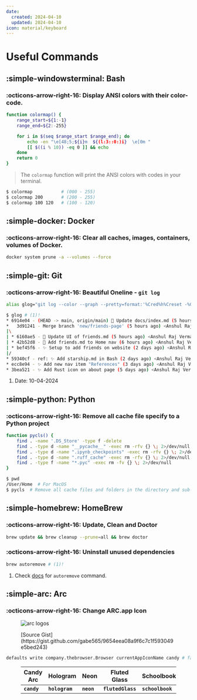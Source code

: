 ```yaml
---
date:
  created: 2024-04-10
  updated: 2024-04-10
icon: material/keyboard
---
```


# Useful Commands

## :simple-windowsterminal: Bash

### :octicons-arrow-right-16: Display ANSI colors with their color-code.

```bash
function colormap() {
    range_start=${1:-1}
    range_end=${2:-255}

    for i in $(seq $range_start $range_end); do
        echo -en "\e[48;5;${i}m  ${(l:3::0:)i}  \e[0m "
        [[ $((i % 10)) -eq 0 ]] && echo
    done
    return 0
}
```

> The `colormap` function will print the ANSI colors with codes in your terminal.

```bash
$ colormap           # (000 - 255)
$ colormap 200       # (200 - 255)
$ colormap 100 120   # (100 - 120)
```

## :simple-docker: Docker

### :octicons-arrow-right-16: Clear all caches, images, containers, volumes of Docker.

```bash
docker system prune -a --volumes --force
```

## :simple-git: Git

### :octicons-arrow-right-16: Beautiful Oneline - `git log`

```bash
alias glog="git log --color --graph --pretty=format:'%Cred%h%Creset -%C(yellow)%d%Creset %s %Cgreen(%cr) %C(bold blue)<%an>%Creset' --abbrev-commit --branches"
```

```bash
$ glog # (1)!
* 6914e04 - (HEAD -> main, origin/main) 📝 Update docs/index.md (5 hours ago) <Anshul Raj Verma>
*   3d91241 - Merge branch 'new/friends-page' (5 hours ago) <Anshul Raj Verma>
|\
| * 6160ae5 - 💅 Update UI of friends.md (5 hours ago) <Anshul Raj Verma>
| * 42b52d8 - 🔨 Add friends.md to Home nav (6 hours ago) <Anshul Raj Verma>
| * bef45f6 - ✨ Setup to add friends on website (2 days ago) <Anshul Raj Verma>
|/
* 59340cf - ref: ✨ Add starship.md in Bash (2 days ago) <Anshul Raj Verma>
* ecc8e94 - ✨ Add new nav item "References" (3 days ago) <Anshul Raj Verma>
* 3bea521 - ✨ Add Rust icon on about page (5 days ago) <Anshul Raj Verma>
```

1. Date: 10-04-2024

## :simple-python: Python

### :octicons-arrow-right-16: Remove all cache file specify to a Python project

```bash
function pycls() {
    find . -name '.DS_Store' -type f -delete
    find . -type d -name "__pycache__" -exec rm -rfv {} \; 2>/dev/null
    find . -type d -name ".ipynb_checkpoints" -exec rm -rfv {} \; 2>/dev/null
    find . -type d -name ".ruff_cache" -exec rm -rfv {} \; 2>/dev/null
    find . -type f -name "*.pyc" -exec rm -fv {} \; 2>/dev/null
}
```

```bash
$ pwd
/User/Home  # For MacOS
$ pycls  # Remove all cache files and folders in the directory and sub-dirs
```

## :simple-homebrew: HomeBrew

### :octicons-arrow-right-16: Update, Clean and Doctor

```bash
brew update && brew cleanup --prune=all && brew doctor
```

### :octicons-arrow-right-16: Uninstall unused dependencies

```bash
brew autoremove # (1)!
```

1. Check [docs](https://docs.brew.sh/Manpage#autoremove---dry-run) for `autoremove` command.

## :simple-arc: Arc

### :octicons-arrow-right-16: Change ARC.app Icon

<figure markdown>

![arc logos](https://gist.github.com/assets/7717888/fdfbbb6f-ba07-46b9-bdbf-6ef43009479b)

<figcaption markdown>[Source Gist](https://gist.github.com/gabe565/9654eea08a9f6c7c1f593049e5bed243)</figcaption>
</figure>

```bash
defaults write company.thebrowser.Browser currentAppIconName candy # favorite
```

<figure markdown>

| Candy Arc   | Hologram       | Neon       | Fluted Glass      | Schoolbook       | Colorful       |
| ----------- | -------------- | ---------- | ----------------- | ---------------- | -------------- |
| **`candy`** | **`hologram`** | **`neon`** | **`flutedGlass`** | **`schoolbook`** | **`colorful`** |

</figure>
